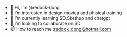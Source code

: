 - 👋 Hi, I’m @redock-dong
- 👀 I’m interested in design,moviea and phisical training
- 🌱 I’m currently learning SD,Skethup and chatgpt
- 💞️ I’m looking to collaborate on SD
- 📫 How to reach me :redock_dong@hotmail.com

<!---
redock-dong/redock-dong is a ✨ special ✨ repository because its `README.md` (this file) appears on your GitHub profile.
You can click the Preview link to take a look at your changes.
--->
